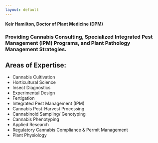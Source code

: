 ```yaml
---
layout: default
---
```


**Keir Hamilton, Doctor of Plant Medicine (DPM)**


### Providing Cannabis Consulting, Specialized Integrated Pest Management (IPM) Programs, and Plant Pathology Management Strategies.

## Areas of Expertise:

* Cannabis Cultivation
* Horticultural Science
* Insect Diagnostics
* Experimental Design
* Fertigation
* Integrated Pest Management (IPM)
* Cannabis Post-Harvest Processing
* Cannabinoid Sampling/ Genotyping
* Cannabis Phenotyping
* Applied Research
* Regulatory Cannabis Compliance & Permit Management 
* Plant Physiology
